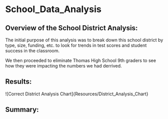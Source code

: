 # School_Data_Analysis

## Overview of the School District Analysis:

The initial purpose of this analysis was to break down this school district by type, size, funding, etc. to look for trends in test scores and student success in the classroom.

We then proceeded to eliminate Thomas High School 9th graders to see how they were impacting the numbers we had derrived.

## Results:



![Correct District Analysis Chart]{Resources/District_Analysis_Chart}

## Summary:
